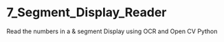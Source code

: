 # 7_Segment_Display_Reader
Read the numbers in a &amp; segment Display using OCR and Open CV Python
